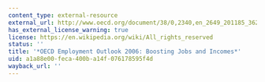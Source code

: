 ```yaml
---
content_type: external-resource
external_url: http://www.oecd.org/document/38/0,2340,en_2649_201185_36261286_1_1_1_1,00.html
has_external_license_warning: true
license: https://en.wikipedia.org/wiki/All_rights_reserved
status: ''
title: '*OECD Employment Outlook 2006: Boosting Jobs and Incomes*'
uid: a1a88e00-feca-400b-a14f-076178595f4d
wayback_url: ''
---
```

